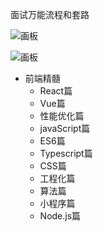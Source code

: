 



面试万能流程和套路



![画板](https://cdn.nlark.com/yuque/0/2024/jpeg/207857/1718692811777-563359fa-4f5e-4a8a-8985-a93fcd622759.jpeg)



![画板](https://cdn.nlark.com/yuque/0/2024/jpeg/207857/1718691766036-00d27403-346a-4de1-b535-83c8cf433053.jpeg)



+ 前端精髓
    - React篇
    - Vue篇
    - 性能优化篇
    - javaScript篇
    - ES6篇
    - Typescript篇
    - CSS篇
    - 工程化篇
    - 算法篇
    - 小程序篇
    - Node.js篇

